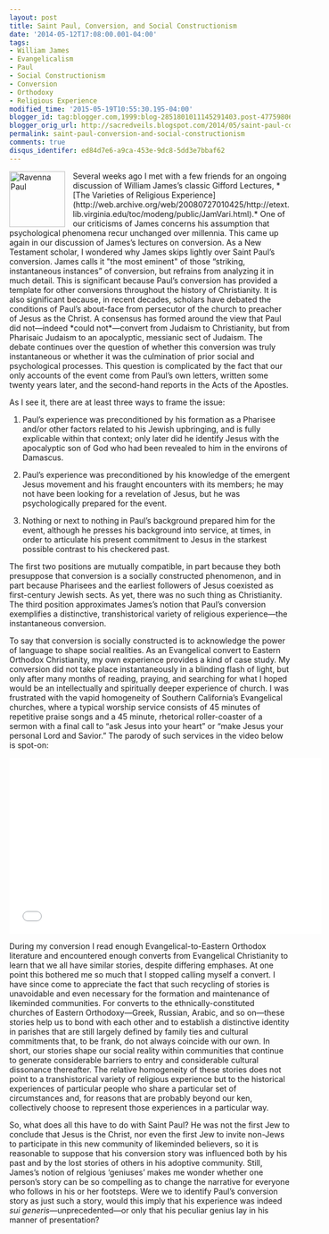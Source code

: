 ```yaml
---
layout: post
title: Saint Paul, Conversion, and Social Constructionism
date: '2014-05-12T17:08:00.001-04:00'
tags:
- William James
- Evangelicalism
- Paul
- Social Constructionism
- Conversion
- Orthodoxy
- Religious Experience
modified_time: '2015-05-19T10:55:30.195-04:00'
blogger_id: tag:blogger.com,1999:blog-2851801011145291403.post-4775980627648588047
blogger_orig_url: http://sacredveils.blogspot.com/2014/05/saint-paul-conversion-and-social.html
permalink: saint-paul-conversion-and-social-constructionism
comments: true
disqus_identifer: ed84d7e6-a9ca-453e-9dc8-5dd3e7bbaf62
---
```


<img style="float: left; margin-right: 1em;" title="" src="http://irrco.files.wordpress.com/2010/11/stpaul.jpg" alt="Ravenna Paul" width="100px" height="100px" border="0" />

<!--excerpt.start-->Several weeks ago I met with a few friends for an ongoing discussion of William James’s classic Gifford Lectures, *[The Varieties of Religious Experience](http://web.archive.org/web/20080727010425/http://etext.lib.virginia.edu/toc/modeng/public/JamVari.html).* One of our criticisms of James concerns his assumption that psychological phenomena recur unchanged over millennia. This came up again in our discussion of James’s lectures on conversion. As a New Testament scholar, I wondered why James skips lightly over Saint Paul’s conversion.<!--excerpt.end--> James calls it "the most eminent" of those “striking, instantaneous instances” of conversion, but refrains from analyzing it in much detail. This is significant because Paul’s conversion has provided a template for other conversions throughout the history of Christianity. It is also significant because, in recent decades, scholars have debated the conditions of Paul’s about-face from persecutor of the church to preacher of Jesus as the Christ. A consensus has formed around the view that Paul did not—indeed *could not*—convert from Judaism to Christianity, but from Pharisaic Judaism to an apocalyptic, messianic sect of Judaism. The debate continues over the question of whether this conversion was truly instantaneous or whether it was the culmination of prior social and psychological processes. This question is complicated by the fact that our only accounts of the event come from Paul’s own letters, written some twenty years later, and the second-hand reports in the Acts of the Apostles.

As I see it, there are at least three ways to frame the issue:

1. Paul’s experience was preconditioned by his formation as a Pharisee and/or other factors related to his Jewish upbringing, and is fully explicable within that context; only later did he identify Jesus with the apocalyptic son of God who had been revealed to him in the environs of Damascus.

2. Paul’s experience was preconditioned by his knowledge of the emergent Jesus movement and his fraught encounters with its members; he may not have been looking for a revelation of Jesus, but he was psychologically prepared for the event.

3. Nothing or next to nothing in Paul’s background prepared him for the event, although he presses his background into service, at times, in order to articulate his present commitment to Jesus in the starkest possible contrast to his checkered past.

The first two positions are mutually compatible, in part because they both presuppose that conversion is a socially constructed phenomenon, and in part because Pharisees and the earliest followers of Jesus coexisted as first-century Jewish sects. As yet, there was no such thing as Christianity. The third position approximates James’s notion that Paul’s conversion exemplifies a distinctive, transhistorical variety of religious experience—the instantaneous conversion.

To say that conversion is socially constructed is to acknowledge the power of language to shape social realities. As an Evangelical convert to Eastern Orthodox Christianity, my own experience provides a kind of case study. My conversion did not take place instantaneously in a blinding flash of light, but only after many months of reading, praying, and searching for what I hoped would be an intellectually and spiritually deeper experience of church. I was frustrated with the vapid homogeneity of Southern California’s Evangelical churches, where a typical worship service consists of 45 minutes of repetitive praise songs and a 45 minute, rhetorical roller-coaster of a sermon with a final call to “ask Jesus into your heart” or “make Jesus your personal Lord and Savior.” The parody of such services in the video below is spot-on:

<iframe src="//www.youtube.com/embed/3RJBd8zE48A" width="560" height="315" frameborder="0" allowfullscreen></iframe>

During my conversion I read enough Evangelical-to-Eastern Orthodox literature and encountered enough converts from Evangelical Christianity to learn that we all have similar stories, despite differing emphases. At one point this bothered me so much that I stopped calling myself a convert. I have since come to appreciate the fact that such recycling of stories is unavoidable and even necessary for the formation and maintenance of likeminded communities. For converts to the ethnically-constituted churches of Eastern Orthodoxy—Greek, Russian, Arabic, and so on—these stories help us to bond with each other and to establish a distinctive identity in parishes that are still largely defined by family ties and cultural commitments that, to be frank, do not always coincide with our own. In short, our stories shape our social reality within communities that continue to generate considerable barriers to entry and considerable cultural dissonance thereafter. The relative homogeneity of these stories does not point to a transhistorical variety of religious experience but to the historical experiences of particular people who share a particular set of circumstances and, for reasons that are probably beyond our ken, collectively choose to represent those experiences in a particular way.

So, what does all this have to do with Saint Paul? He was not the first Jew to conclude that Jesus is the Christ, nor even the first Jew to invite non-Jews to participate in this new community of likeminded believers, so it is reasonable to suppose that his conversion story was influenced both by his past and by the lost stories of others in his adoptive community. Still, James’s notion of relgious ‘geniuses’ makes me wonder whether one person’s story can be so compelling as to change the narrative for everyone who follows in his or her footsteps. Were we to identify Paul’s conversion story as just such a story, would this imply that his experience was indeed *sui generis*—unprecedented—or only that his peculiar genius lay in his manner of presentation?